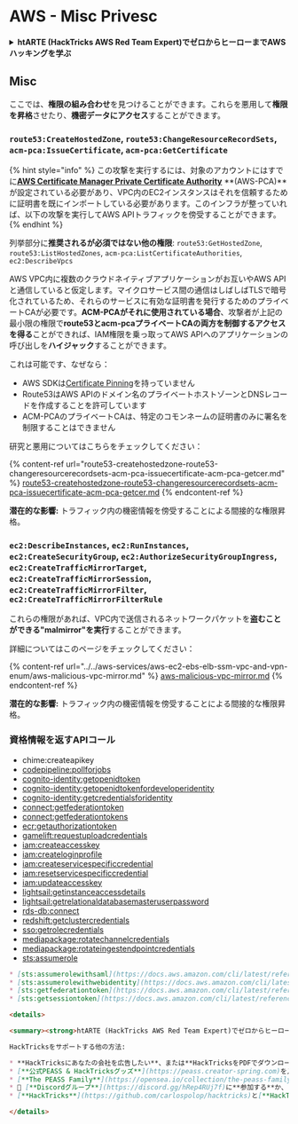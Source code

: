 # AWS - Misc Privesc

<details>

<summary><strong>htARTE (HackTricks AWS Red Team Expert)でゼロからヒーローまでAWSハッキングを学ぶ</strong></summary>

HackTricksをサポートする他の方法:

* **HackTricksにあなたの会社を広告したい**、または**HackTricksをPDFでダウンロードしたい**場合は、[**SUBSCRIPTION PLANS**](https://github.com/sponsors/carlospolop)をチェックしてください！
* [**公式のPEASS & HackTricksグッズ**](https://peass.creator-spring.com)を入手する
* [**The PEASS Family**](https://opensea.io/collection/the-peass-family)を発見し、独占的な[**NFTs**](https://opensea.io/collection/the-peass-family)のコレクションをチェックする
* 💬 [**Discordグループ**](https://discord.gg/hRep4RUj7f)に**参加する**か、[**telegramグループ**](https://t.me/peass)に参加するか、**Twitter** 🐦 [**@carlospolopm**](https://twitter.com/carlospolopm)を**フォローする**。
* [**HackTricks**](https://github.com/carlospolop/hacktricks)と[**HackTricks Cloud**](https://github.com/carlospolop/hacktricks-cloud)のgithubリポジトリにPRを提出して、あなたのハッキングのコツを共有する。

</details>

## Misc

ここでは、**権限の組み合わせ**を見つけることができます。これらを悪用して**権限を昇格**させたり、**機密データにアクセス**することができます。

### `route53:CreateHostedZone`, `route53:ChangeResourceRecordSets`, `acm-pca:IssueCertificate`, `acm-pca:GetCertificate`

{% hint style="info" %}
この攻撃を実行するには、対象のアカウントにはすでに[**AWS Certificate Manager Private Certificate Authority**](https://aws.amazon.com/certificate-manager/private-certificate-authority/) **(AWS-PCA)**が設定されている必要があり、VPC内のEC2インスタンスはそれを信頼するために証明書を既にインポートしている必要があります。このインフラが整っていれば、以下の攻撃を実行してAWS APIトラフィックを傍受することができます。
{% endhint %}

列挙部分に**推奨されるが必須ではない他の権限**: `route53:GetHostedZone`, `route53:ListHostedZones`, `acm-pca:ListCertificateAuthorities`, `ec2:DescribeVpcs`

AWS VPC内に複数のクラウドネイティブアプリケーションがお互いやAWS APIと通信していると仮定します。マイクロサービス間の通信はしばしばTLSで暗号化されているため、それらのサービスに有効な証明書を発行するためのプライベートCAが必要です。**ACM-PCAがそれに使用されている場合**、攻撃者が上記の最小限の権限で**route53とacm-pcaプライベートCAの両方を制御するアクセスを得る**ことができれば、IAM権限を乗っ取ってAWS APIへのアプリケーションの呼び出しを**ハイジャック**することができます。

これは可能です、なぜなら：

* AWS SDKは[Certificate Pinning](https://www.digicert.com/blog/certificate-pinning-what-is-certificate-pinning)を持っていません
* Route53はAWS APIのドメイン名のプライベートホストゾーンとDNSレコードを作成することを許可しています
* ACM-PCAのプライベートCAは、特定のコモンネームの証明書のみに署名を制限することはできません

研究と悪用についてはこちらをチェックしてください：

{% content-ref url="route53-createhostedzone-route53-changeresourcerecordsets-acm-pca-issuecertificate-acm-pca-getcer.md" %}
[route53-createhostedzone-route53-changeresourcerecordsets-acm-pca-issuecertificate-acm-pca-getcer.md](route53-createhostedzone-route53-changeresourcerecordsets-acm-pca-issuecertificate-acm-pca-getcer.md)
{% endcontent-ref %}

**潜在的な影響:** トラフィック内の機密情報を傍受することによる間接的な権限昇格。

### `ec2:DescribeInstances`, `ec2:RunInstances`, `ec2:CreateSecurityGroup`, `ec2:AuthorizeSecurityGroupIngress`, `ec2:CreateTrafficMirrorTarget`, `ec2:CreateTrafficMirrorSession`, `ec2:CreateTrafficMirrorFilter`, `ec2:CreateTrafficMirrorFilterRule`

これらの権限があれば、VPC内で送信されるネットワークパケットを**盗むことができる"malmirror"**を**実行**することができます。

詳細についてはこのページをチェックしてください：

{% content-ref url="../../aws-services/aws-ec2-ebs-elb-ssm-vpc-and-vpn-enum/aws-malicious-vpc-mirror.md" %}
[aws-malicious-vpc-mirror.md](../../aws-services/aws-ec2-ebs-elb-ssm-vpc-and-vpn-enum/aws-malicious-vpc-mirror.md)
{% endcontent-ref %}

**潜在的な影響:** トラフィック内の機密情報を傍受することによる間接的な権限昇格。

### 資格情報を返すAPIコール

* chime:createapikey
* [codepipeline:pollforjobs](https://docs.aws.amazon.com/codepipeline/latest/APIReference/API\_PollForJobs.html)
* [cognito-identity:getopenidtoken](https://docs.aws.amazon.com/cognitoidentity/latest/APIReference/API\_GetOpenIdToken.html)
* [cognito-identity:getopenidtokenfordeveloperidentity](https://docs.aws.amazon.com/cognitoidentity/latest/APIReference/API\_GetOpenIdTokenForDeveloperIdentity.html)
* [cognito-identity:getcredentialsforidentity](https://docs.aws.amazon.com/cognitoidentity/latest/APIReference/API\_GetCredentialsForIdentity.html)
* [connect:getfederationtoken](https://docs.aws.amazon.com/connect/latest/APIReference/API\_GetFederationToken.html)
* [connect:getfederationtokens](https://docs.aws.amazon.com/connect/latest/APIReference/API\_GetFederationToken.html)
* [ecr:getauthorizationtoken](https://docs.aws.amazon.com/AmazonECR/latest/APIReference/API\_GetAuthorizationToken.html)
* [gamelift:requestuploadcredentials](https://docs.aws.amazon.com/gamelift/latest/apireference/API\_RequestUploadCredentials.html)
* [iam:createaccesskey](https://docs.aws.amazon.com/IAM/latest/APIReference/API\_CreateAccessKey.html)
* [iam:createloginprofile](https://docs.aws.amazon.com/IAM/latest/APIReference/API\_CreateLoginProfile.html)
* [iam:createservicespecificcredential](https://docs.aws.amazon.com/IAM/latest/APIReference/API\_CreateServiceSpecificCredential.html)
* [iam:resetservicespecificcredential](https://docs.aws.amazon.com/IAM/latest/APIReference/API\_ResetServiceSpecificCredential.html)
* [iam:updateaccesskey](https://docs.aws.amazon.com/IAM/latest/APIReference/API\_UpdateAccessKey.html)
* [lightsail:getinstanceaccessdetails](https://docs.aws.amazon.com/lightsail/2016-11-28/api-reference/API\_GetInstanceAccessDetails.html)
* [lightsail:getrelationaldatabasemasteruserpassword](https://docs.aws.amazon.com/lightsail/2016-11-28/api-reference/API\_GetRelationalDatabaseMasterUserPassword.html)
* [rds-db:connect](https://docs.aws.amazon.com/AmazonRDS/latest/UserGuide/UsingWithRDS.IAMDBAuth.IAMPolicy.html)
* [redshift:getclustercredentials](https://docs.aws.amazon.com/redshift/latest/APIReference/API\_GetClusterCredentials.html)
* [sso:getrolecredentials](https://docs.aws.amazon.com/singlesignon/latest/PortalAPIReference/API\_GetRoleCredentials.html)
* [mediapackage:rotatechannelcredentials](https://docs.aws.amazon.com/mediapackage/latest/apireference/channels-id-credentials.html)
* [mediapackage:rotateingestendpointcredentials](https://docs.aws.amazon.com/mediapackage/latest/apireference/channels-id-ingest\_endpoints-ingest\_endpoint\_id-credentials.html)
* [sts:assumerole](https://docs.aws.amazon.com/cli/latest/reference/sts/assume-role.html)
```markdown
* [sts:assumerolewithsaml](https://docs.aws.amazon.com/cli/latest/reference/sts/assume-role-with-saml.html)
* [sts:assumerolewithwebidentity](https://docs.aws.amazon.com/cli/latest/reference/sts/assume-role-with-web-identity.html)
* [sts:getfederationtoken](https://docs.aws.amazon.com/cli/latest/reference/sts/get-federation-token.html)
* [sts:getsessiontoken](https://docs.aws.amazon.com/cli/latest/reference/sts/get-session-token.html)

<details>

<summary><strong>htARTE (HackTricks AWS Red Team Expert)でゼロからヒーローまでAWSハッキングを学ぶ</strong></summary>

HackTricksをサポートする他の方法:

* **HackTricksにあなたの会社を広告したい**、または**HackTricksをPDFでダウンロードしたい**場合は、[**サブスクリプションプラン**](https://github.com/sponsors/carlospolop)をチェックしてください！
* [**公式PEASS & HackTricksグッズ**](https://peass.creator-spring.com)を入手する
* [**The PEASS Family**](https://opensea.io/collection/the-peass-family)を発見し、独占的な[**NFTs**](https://opensea.io/collection/the-peass-family)のコレクションをチェックする
* 💬 [**Discordグループ**](https://discord.gg/hRep4RUj7f)に**参加する**か、[**テレグラムグループ**](https://t.me/peass)に参加する、または**Twitter** 🐦 [**@carlospolopm**](https://twitter.com/carlospolopm)で**フォローする**。
* [**HackTricks**](https://github.com/carlospolop/hacktricks)と[**HackTricks Cloud**](https://github.com/carlospolop/hacktricks-cloud)のgithubリポジトリにPRを提出して、あなたのハッキングのコツを**共有する**。

</details>
```
